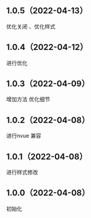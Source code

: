 ## 1.0.5（2022-04-13）
优化关闭 、优化样式
## 1.0.4（2022-04-12）
进行优化
## 1.0.3（2022-04-09）
增加方法 优化细节
## 1.0.2（2022-04-08）
进行nvue 兼容
## 1.0.1（2022-04-08）
进行样式修改 
## 1.0.0（2022-04-08）
初始化
